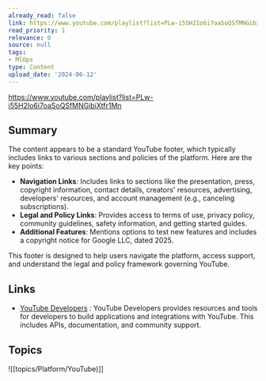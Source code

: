 ```yaml
---
already_read: false
link: https://www.youtube.com/playlist?list=PLw-i55H2Io6i7oaSoQSfMNGibiXtfr1Mn
read_priority: 1
relevance: 0
source: null
tags:
- MlOps
type: Content
upload_date: '2024-06-12'
---
```


https://www.youtube.com/playlist?list=PLw-i55H2Io6i7oaSoQSfMNGibiXtfr1Mn
## Summary

The content appears to be a standard YouTube footer, which typically includes links to various sections and policies of the platform. Here are the key points:

- **Navigation Links**: Includes links to sections like the presentation, press, copyright information, contact details, creators' resources, advertising, developers' resources, and account management (e.g., canceling subscriptions).
- **Legal and Policy Links**: Provides access to terms of use, privacy policy, community guidelines, safety information, and getting started guides.
- **Additional Features**: Mentions options to test new features and includes a copyright notice for Google LLC, dated 2025.

This footer is designed to help users navigate the platform, access support, and understand the legal and policy framework governing YouTube.
## Links

- [YouTube Developers](https://developers.google.com/youtube) : YouTube Developers provides resources and tools for developers to build applications and integrations with YouTube. This includes APIs, documentation, and community support.

## Topics

![[topics/Platform/YouTube)]]